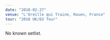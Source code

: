 ```yaml
---
date: "2018-02-27"
venue: "L'Oreille qui Traine, Rouen, France"
tour: "2018 UK/EU Tour"
---
```


No known setlist.
